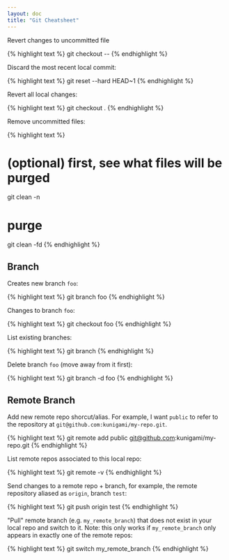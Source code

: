 ```yaml
---
layout: doc
title: "Git Cheatsheet"
---
```


Revert changes to uncommitted file

{% highlight text %}
git checkout -- <file>
{% endhighlight %}

Discard the most recent local commit:

{% highlight text %}
git reset --hard HEAD~1
{% endhighlight %}

Revert all local changes:

{% highlight text %}
git checkout .
{% endhighlight %}

Remove uncommitted files:

{% highlight text %}
# (optional) first, see what files will be purged
git clean -n
# purge
git clean -fd
{% endhighlight %}

## Branch

Creates new branch `foo`:

{% highlight text %}
git branch foo
{% endhighlight %}

Changes to branch `foo`:

{% highlight text %}
git checkout foo
{% endhighlight %}

List existing branches:

{% highlight text %}
git branch
{% endhighlight %}

Delete branch `foo` (move away from it first):

{% highlight text %}
git branch -d foo
{% endhighlight %}

## Remote Branch

Add new remote repo shorcut/alias. For example, I want `public` to refer to the repository at `git@github.com:kunigami/my-repo.git`.

{% highlight text %}
git remote add public git@github.com:kunigami/my-repo.git
{% endhighlight %}

List remote repos associated to this local repo:

{% highlight text %}
git remote -v
{% endhighlight %}

Send changes to a remote repo + branch, for example, the remote repository aliased as `origin`, branch `test`:

{% highlight text %}
git push origin test
{% endhighlight %}

"Pull" remote branch (e.g. `my_remote_branch`) that does not exist in your local repo and switch to it. Note: this only works if  `my_remote_branch` only appears in exactly one of the remote repos:

{% highlight text %}
git switch my_remote_branch
{% endhighlight %}
